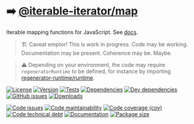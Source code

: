 :arrow_right: [@iterable-iterator/map](https://iterable-iterator.github.io/map)
==

Iterable mapping functions for JavaScript.
See [docs](https://iterable-iterator.github.io/map/index.html).

> :building_construction: Caveat emptor! This is work in progress. Code may be
> working. Documentation may be present. Coherence may be. Maybe.

> :warning: Depending on your environment, the code may require
> `regeneratorRuntime` to be defined, for instance by importing
> [regenerator-runtime/runtime](https://www.npmjs.com/package/regenerator-runtime).

[![License](https://img.shields.io/github/license/iterable-iterator/map.svg)](https://raw.githubusercontent.com/iterable-iterator/map/main/LICENSE)
[![Version](https://img.shields.io/npm/v/@iterable-iterator/map.svg)](https://www.npmjs.org/package/@iterable-iterator/map)
[![Tests](https://img.shields.io/github/workflow/status/iterable-iterator/map/ci:test?event=push&label=tests)](https://github.com/iterable-iterator/map/actions/workflows/ci:test.yml?query=branch:main)
[![Dependencies](https://img.shields.io/david/iterable-iterator/map.svg)](https://david-dm.org/iterable-iterator/map)
[![Dev dependencies](https://img.shields.io/david/dev/iterable-iterator/map.svg)](https://david-dm.org/iterable-iterator/map?type=dev)
[![GitHub issues](https://img.shields.io/github/issues/iterable-iterator/map.svg)](https://github.com/iterable-iterator/map/issues)
[![Downloads](https://img.shields.io/npm/dm/@iterable-iterator/map.svg)](https://www.npmjs.org/package/@iterable-iterator/map)

[![Code issues](https://img.shields.io/codeclimate/issues/iterable-iterator/map.svg)](https://codeclimate.com/github/iterable-iterator/map/issues)
[![Code maintainability](https://img.shields.io/codeclimate/maintainability/iterable-iterator/map.svg)](https://codeclimate.com/github/iterable-iterator/map/trends/churn)
[![Code coverage (cov)](https://img.shields.io/codecov/c/gh/iterable-iterator/map/main.svg)](https://codecov.io/gh/iterable-iterator/map)
[![Code technical debt](https://img.shields.io/codeclimate/tech-debt/iterable-iterator/map.svg)](https://codeclimate.com/github/iterable-iterator/map/trends/technical_debt)
[![Documentation](https://iterable-iterator.github.io/map/badge.svg)](https://iterable-iterator.github.io/map/source.html)
[![Package size](https://img.shields.io/bundlephobia/minzip/@iterable-iterator/map)](https://bundlephobia.com/result?p=@iterable-iterator/map)
